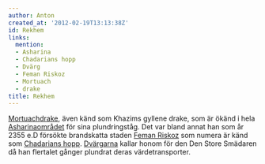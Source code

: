 ```yaml
---
author: Anton
created_at: '2012-02-19T13:13:38Z'
id: Rekhem
links:
  mention:
  - Asharina
  - Chadarians hopp
  - Dvärg
  - Feman Riskoz
  - Mortuach
  - drake
title: Rekhem
---
```


[Mortuach][][drake], även känd som Khazims gyllene drake, som är ökänd i hela [Asharinaområdet] för
sina plundringståg. Det var bland annat han som år 2355 e.D försökte brandskatta staden [Feman
Riskoz] som numera är känd som [Chadarians hopp]. [Dvärgarna] kallar honom för den Den Store
Smädaren då han flertalet gånger plundrat deras värdetransporter.

  [Mortuach]: Mortuach
  [drake]: drake
  [Asharinaområdet]: Asharina
  [Feman Riskoz]: Feman_Riskoz
  [Chadarians hopp]: Chadarians_hopp
  [Dvärgarna]: Dvärg
